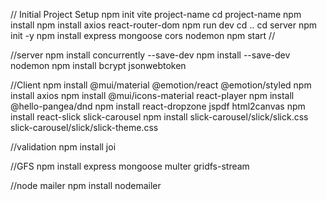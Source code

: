 // Initial Project Setup
npm init vite
project-name
cd project-name
npm install
npm install axios react-router-dom
npm run dev
cd ..
cd server
npm init -y
npm install express mongoose cors nodemon
npm start
//


//server
npm install concurrently --save-dev
npm install --save-dev nodemon
npm install bcrypt jsonwebtoken


//Client
npm install @mui/material @emotion/react @emotion/styled
npm install axios
npm install @mui/icons-material react-player
npm install @hello-pangea/dnd
npm install react-dropzone jspdf html2canvas
npm install react-slick slick-carousel
npm install slick-carousel/slick/slick.css slick-carousel/slick/slick-theme.css




//validation
npm install joi

//GFS
npm install express mongoose multer gridfs-stream

//node mailer
npm install nodemailer
